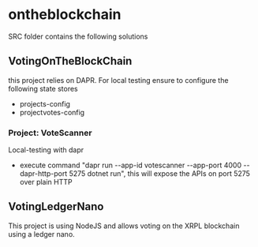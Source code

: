 # ontheblockchain
SRC folder contains the following solutions

## VotingOnTheBlockChain
this project relies on DAPR. For local testing ensure to configure the following state stores
- projects-config        
- projectvotes-config

### Project: VoteScanner
Local-testing with dapr
- execute command "dapr run --app-id votescanner --app-port 4000 --dapr-http-port 5275 dotnet run", this will expose the APIs on port 5275 over plain HTTP

## VotingLedgerNano
This project is using NodeJS and allows voting on the XRPL blockchain using a ledger nano.
